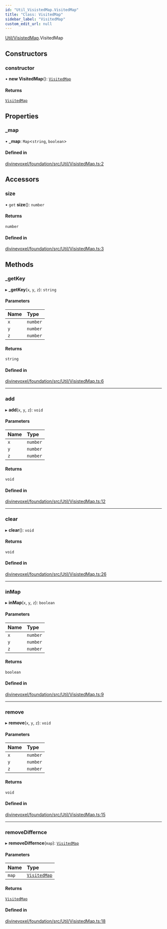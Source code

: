 ```yaml
---
id: "Util_VisistedMap.VisitedMap"
title: "Class: VisitedMap"
sidebar_label: "VisitedMap"
custom_edit_url: null
---
```


[Util/VisistedMap](../modules/Util_VisistedMap.md).VisitedMap

## Constructors

### constructor

• **new VisitedMap**(): [`VisitedMap`](Util_VisistedMap.VisitedMap.md)

#### Returns

[`VisitedMap`](Util_VisistedMap.VisitedMap.md)

## Properties

### \_map

• **\_map**: `Map`\<`string`, `boolean`\>

#### Defined in

[divinevoxel/foundation/src/Util/VisistedMap.ts:2](https://github.com/lucasdamianjohnson/DivineVoxelEngine/blob/596fa7391478620ed460dfb4856ff0a763b91c49/divinevoxel/foundation/src/Util/VisistedMap.ts#L2)

## Accessors

### size

• `get` **size**(): `number`

#### Returns

`number`

#### Defined in

[divinevoxel/foundation/src/Util/VisistedMap.ts:3](https://github.com/lucasdamianjohnson/DivineVoxelEngine/blob/596fa7391478620ed460dfb4856ff0a763b91c49/divinevoxel/foundation/src/Util/VisistedMap.ts#L3)

## Methods

### \_getKey

▸ **_getKey**(`x`, `y`, `z`): `string`

#### Parameters

| Name | Type |
| :------ | :------ |
| `x` | `number` |
| `y` | `number` |
| `z` | `number` |

#### Returns

`string`

#### Defined in

[divinevoxel/foundation/src/Util/VisistedMap.ts:6](https://github.com/lucasdamianjohnson/DivineVoxelEngine/blob/596fa7391478620ed460dfb4856ff0a763b91c49/divinevoxel/foundation/src/Util/VisistedMap.ts#L6)

___

### add

▸ **add**(`x`, `y`, `z`): `void`

#### Parameters

| Name | Type |
| :------ | :------ |
| `x` | `number` |
| `y` | `number` |
| `z` | `number` |

#### Returns

`void`

#### Defined in

[divinevoxel/foundation/src/Util/VisistedMap.ts:12](https://github.com/lucasdamianjohnson/DivineVoxelEngine/blob/596fa7391478620ed460dfb4856ff0a763b91c49/divinevoxel/foundation/src/Util/VisistedMap.ts#L12)

___

### clear

▸ **clear**(): `void`

#### Returns

`void`

#### Defined in

[divinevoxel/foundation/src/Util/VisistedMap.ts:26](https://github.com/lucasdamianjohnson/DivineVoxelEngine/blob/596fa7391478620ed460dfb4856ff0a763b91c49/divinevoxel/foundation/src/Util/VisistedMap.ts#L26)

___

### inMap

▸ **inMap**(`x`, `y`, `z`): `boolean`

#### Parameters

| Name | Type |
| :------ | :------ |
| `x` | `number` |
| `y` | `number` |
| `z` | `number` |

#### Returns

`boolean`

#### Defined in

[divinevoxel/foundation/src/Util/VisistedMap.ts:9](https://github.com/lucasdamianjohnson/DivineVoxelEngine/blob/596fa7391478620ed460dfb4856ff0a763b91c49/divinevoxel/foundation/src/Util/VisistedMap.ts#L9)

___

### remove

▸ **remove**(`x`, `y`, `z`): `void`

#### Parameters

| Name | Type |
| :------ | :------ |
| `x` | `number` |
| `y` | `number` |
| `z` | `number` |

#### Returns

`void`

#### Defined in

[divinevoxel/foundation/src/Util/VisistedMap.ts:15](https://github.com/lucasdamianjohnson/DivineVoxelEngine/blob/596fa7391478620ed460dfb4856ff0a763b91c49/divinevoxel/foundation/src/Util/VisistedMap.ts#L15)

___

### removeDiffernce

▸ **removeDiffernce**(`map`): [`VisitedMap`](Util_VisistedMap.VisitedMap.md)

#### Parameters

| Name | Type |
| :------ | :------ |
| `map` | [`VisitedMap`](Util_VisistedMap.VisitedMap.md) |

#### Returns

[`VisitedMap`](Util_VisistedMap.VisitedMap.md)

#### Defined in

[divinevoxel/foundation/src/Util/VisistedMap.ts:18](https://github.com/lucasdamianjohnson/DivineVoxelEngine/blob/596fa7391478620ed460dfb4856ff0a763b91c49/divinevoxel/foundation/src/Util/VisistedMap.ts#L18)
